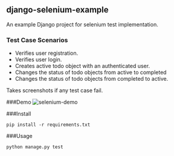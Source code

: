 ## django-selenium-example

An example Django project for selenium test implementation. 

### Test Case Scenarios
* Verifies user registration.
* Verifies user login.
* Creates active todo object with an authenticated user.
* Changes the status of todo objects from active to completed
* Changes the status of todo objects from completed to active.

Takes screenshots if any test case fail.

###Demo
![selenium-demo](http://i.imgur.com/5SAONTk.gifv)

###Install 

    pip install -r requirements.txt

###Usage

    python manage.py test

